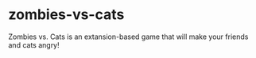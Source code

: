 zombies-vs-cats
===============

Zombies vs. Cats is an extansion-based game that will make your friends and cats angry! 
